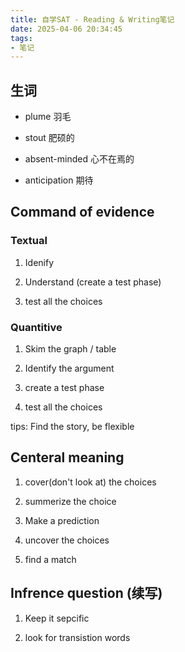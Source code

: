 ```yaml
---
title: 自学SAT - Reading & Writing笔记
date: 2025-04-06 20:34:45
tags:
- 笔记
---
```


## 生词

- plume 羽毛

- stout 肥硕的

- absent-minded 心不在焉的

- anticipation 期待

## Command of evidence

### Textual

1. Idenify

2. Understand (create a test phase)

3. test all the choices

### Quantitive

1. Skim the graph / table

2. Identify the argument

3. create a test phase

4. test all the choices

tips: Find the story, be flexible

## Centeral meaning

1. cover(don't look at) the choices

2. summerize the choice

3. Make a prediction

4. uncover the choices

5. find a match

## Infrence question (续写)

1. Keep it sepcific

2. look for transistion words
